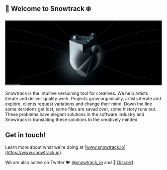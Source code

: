 ## 👋 Welcome to Snowtrack ❄️

![Snowtrack Logo](profile/snowtrack-website-header.jpg)

Snowtrack is the intuitive versioning tool for creatives. We help artists iterate and deliver quality work. Projects grow organically, artists iterate and explore, clients request variations and change their mind. Down the line some iterations get lost, some files are saved over, some history runs out. These problems have elegant solutions in the software industry and Snowtrack is translating these solutions to the creatively minded.

## Get in touch!

Learn more about what we're doing at [www.snowtrack.io](https://www.snowtrack.io).

We are also active on Twitter 🐦 [@snowtrack_io](https://twitter.com/snowtrack_io) and 👾 [Discord](https://discord.gg/cbrTXuYKR7)

